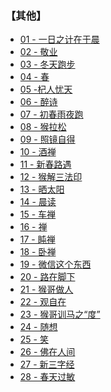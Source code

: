 ### 【其他】
- [01 - 一日之计在于晨](01.md)
- [02 - 敬业](02.md)
- [03 - 冬天跑步](03.md)
- [04 - 春](04.md)
- [05 -杞人忧天](05.md) 
- [06 - 醉诗](06.md)
- [07 - 初春雨夜跑](07.md)
- [08 - 猴拉松](08.md)
- [09 - 照镜自得](09.md)
- [10 - 酒禅](10.md)
- [11 - 新春路遇](11.md)
- [12 - 猴解三法印](12.md)
- [13 - 晒太阳](13.md)
- [14 - 晨读](14.md)
- [15 - 车禅](15.md)
- [16 - 禅](16.md)
- [17 - 盹禅](17.md) 
- [18 - 卧禅](18.md)
- [19 - 微信这个东西](19.md)
- [20 - 路在脚下](20.md) 
- [21 - 猴哥做人](21.md) 
- [22 - 观自在](22.md)
- [23 - 猴哥训马之“度”](23.md)
- [24 - 随想](24.md)
- [25 - 笑](25.md)
- [26 - 佛在人间](26.md)
- [27 - 新三字经](27.md)
- [28 - 春天过敏](28.md) 
 

 
 
 
 

 


 
 


 
 
 

 


 
 


 
 

 


 
 

